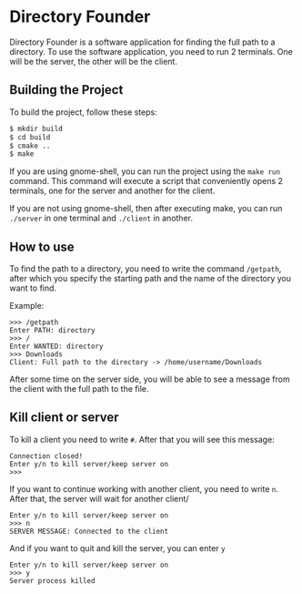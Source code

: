 # Directory Founder

Directory Founder is a software application for finding the full path to a directory. To use the software application, you need to run 2 terminals. One will be the server, the other will be the client.

## Building the Project

To build the project, follow these steps:

```bash
$ mkdir build
$ cd build
$ cmake ..
$ make
```
If you are using gnome-shell, you can run the project using the `make run` command. This command will execute a script that conveniently opens 2 terminals, one for the server and another for the client. 

If you are not using gnome-shell, then after executing make, you can run `./server` in one terminal and `./client` in another.

## How to use

To find the path to a directory, you need to write the command `/getpath`, after which you specify the starting path and the name of the directory you want to find.

Example:
```
>>> /getpath
Enter PATH: directory
>>> /
Enter WANTED: directory
>>> Downloads    
Client: Full path to the directory -> /home/username/Downloads
```

After some time on the server side, you will be able to see a message from the client with the full path to the file.

## Kill client or server

To kill a client you need to write `#`. After that you will see this message:

```
Connection closed!
Enter y/n to kill server/keep server on
>>> 
```
If you want to continue working with another client, you need to write `n`. After that, the server will wait for another client/
```
Enter y/n to kill server/keep server on
>>> n
SERVER MESSAGE: Connected to the client
```

And if you want to quit and kill the server, you can enter `y` 
```
Enter y/n to kill server/keep server on
>>> y
Server process killed
```
